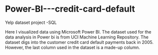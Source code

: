 # Power-BI---credit-card-default
Yelp dataset project -SQL

Here I visualized data using Microsoft Power BI.
The dataset used for the data analysis in Power bi is from UCI Machine Learning Repository. The dataset digs into the customer credit card default payments back in 2005. However, the last column used in the dataset is a made-up column.
